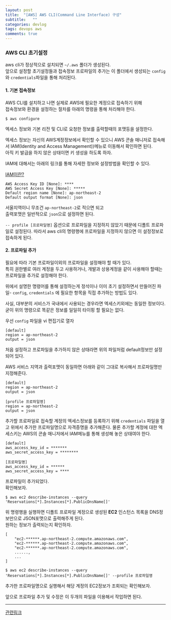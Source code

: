 ```yaml
---
layout: post
title:  "[AWS] AWS CLI(Command Line Interface) 구성"
subtitle:   ""
categories: devlog
tags: devops aws
comments: true
---
```



### AWS CLI 초기설정

aws cli가 정상적으로 설치되면 `~/.aws` 폴더가 생성된다.  
앞으로 설정할 초기설정들과 접속정보 프로파일의 추가는 이 폴더에서 생성되는 `config`와 `credentials`파일을 통해 처리된다.


#### 1. 기본 접속정보

AWS CLI를 설치하고 나면 실제로 AWS에 필요한 계정으로 접속하기 위해   
접속정보와 환경을 설정하는 절차를 아래의 명령을 통해 처리해야 한다.

`$ aws configure`

엑세스 정보와 기본 리전 및 CLI로 요청한 정보를 출력할때의 포맷등을 설정한다.

엑세스 정보는 자신의 AWS계정정보에서 확인할 수 있으니 AWS 콘솔 매니저로 접속해서 IAM(Identity and Access Management))메뉴로 이동해서 확인하면 된다.   
아직 키 발급을 하지 않은 상태이면 키 생성을 하도록 하자.

IAM에 대해서는 아래의 링크를 통해 자세한 정보와 설정방법을 확인할 수 있다.

[IAM이란?](https://docs.aws.amazon.com/ko_kr/IAM/latest/UserGuide/introduction.html)  

```
AWS Access Key ID [None]: ****
AWS Secret Access Key [None]: *****
Default region name [None]: ap-northeast-2
Default output format [None]: json
```

서울지역이니 무조건 `ap-northeast-2`로 적으면 되고    
출력포맷은 일반적으로 `json`으로 설정하면 된다.

`-- profile [프로파일명]` 옵션으로 프로파일을 지정하지 않았기 때문에 디폴트 프로파일로 설정된다.
따라서 aws cli의 명령행에 프로파일을 지정하지 않으면 이 설정정보로 접속하게 된다.


#### 2. 프로파일 추가

필요에 따라 기본 프로파일이외의 프로파일을 설정해야 할 때가 있다.  
특히 권한별로 여러 계정을 두고 사용하거나, 개발과 상용계정을 같이 사용해야 할때는 프로파일을 추가로 설정해야 한다.

위에서 설명한 명령어를 통해 설정하는게 정석이나
이미 초기 설정하면서 만들어진 파일- `config`, `credentials` 에 필요한 항목을 직접 추가하는 방법도 있다.

사실, 대부분의 서비스가 국내에서 사용되는 경우라면 엑세스키외에는 동일한 정보이다. 
굳이 위의 명령으로 똑같은 정보를 일일히 타이핑 할 필요는 없다.

우선 `config` 파일을 vi 편집기로 열자

```
[default]
region = ap-northeast-2
output = json

```

처음 설정하고 프로파일을 추가하지 않은 상태라면 위의 파일처럼 default정보만 설정되어 있다.

AWS 서비스 지역과 출력포맷이 동일하면 아래와 같이 
그대로 복사해서 프로파일명만 지정해준다.

```
[default]
region = ap-northeast-2
output = json

[profile 프로파일명]
region = ap-northeast-2
output = json

```

추가할 프로파일로 접속할 계정의 엑세스정보를 등록하기 위해 `credentials` 파일을 열고 위에서 추가한
프로파일명으로 자격증명을 추가해준다. 물론 추가할 계정에 대한 엑세스키는 AWS의 콘솔 매니저에서 IAM메뉴를 통해 생성해 놓은 상태여야 한다.

```
[default]
aws_access_key_id = *******
aws_secret_access_key = ********

[프로파일명]
aws_access_key_id = ******
aws_secret_access_key = ****
```

프로파일이 추가되었다.   
확인해보자.

`$ aws ec2 describe-instances --query 'Reservations[*].Instances[*].PublicDnsName[]'`

위 명령행을 실행하면 디폴트 프로파일 계정으로 생성된 **EC2** 인스턴스 목록을 DNS정보만으로 JSON포맷으로 출력해주게 된다.   
원하는 정보가 출력되는지 확인하자.

```
[
    "ec2-******.ap-northeast-2.compute.amazonaws.com",   
    "ec2-******.ap-northeast-2.compute.amazonaws.com",   
    "ec2-******.ap-northeast-2.compute.amazonaws.com",   
    ......,
    ...
]
```

`$ aws ec2 describe-instances --query 'Reservations[*].Instances[*].PublicDnsName[]' --profile 프로파일명`

추가한 프로파일명으로 실행해서 해당 계정의 EC2정보가 조회되는 확인해보자.

앞으로 프로파일 추가 및 수정은 이 두개의 파일을 이용해서 작업하면 된다.

------

[관련링크](https://docs.aws.amazon.com/cli/latest/userguide/cli-chap-welcome.html)

